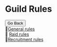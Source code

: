<head>
<link rel="stylesheet" type="text/css" href="css/main.css">
</head>

# Guild Rules
<button onclick="history.back()">Go Back</button>  
:bookmark_tabs:[General rules](mainrules.md)  
:muscle: [Raid rules](raidrules.md)  
:information_desk_person:[Recruitment rules](recruitmentrules.md)  
